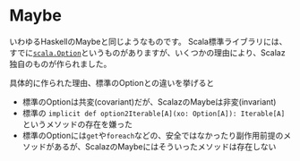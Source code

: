 # Maybe

いわゆるHaskellのMaybeと同じようなものです。
Scala標準ライブラリには、すでに[`scala.Option`](https://github.com/scala/scala/blob/v2.13.8/src/library/scala/Option.scala)というものがありますが、いくつかの理由により、Scalaz独自のものが作られました。

具体的に作られた理由、標準のOptionとの違いを挙げると
- 標準のOptionは共変(covariant)だが、ScalazのMaybeは非変(invariant)
- 標準の `implicit def option2Iterable[A](xo: Option[A]): Iterable[A]` というメソッドの存在を嫌った
- 標準のOptionには`get`や`foreach`などの、安全ではなかったり副作用前提のメソッドがあるが、ScalazのMaybeにはそういったメソッドは存在しない
